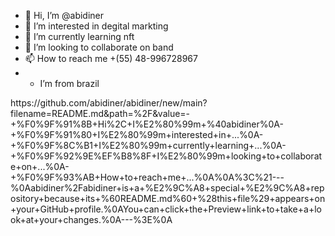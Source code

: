 - 👋 Hi, I’m @abidiner
- 👀 I’m interested in degital markting
- 🌱 I’m currently learning nft
- 💞️ I’m looking to collaborate on band
- 📫 How to reach me +(55) 48-996728967
- *  I’m from brazil
<!---
abidiner/abidiner is a ✨ special ✨ repository because its `README.md` (this file) appears on your GitHub profile.
You can click the Preview link to take a look at your changes.
--->https://github.com/abidiner/abidiner/new/main?filename=README.md&path=%2F&value=-+%F0%9F%91%8B+Hi%2C+I%E2%80%99m+%40abidiner%0A-+%F0%9F%91%80+I%E2%80%99m+interested+in+...%0A-+%F0%9F%8C%B1+I%E2%80%99m+currently+learning+...%0A-+%F0%9F%92%9E%EF%B8%8F+I%E2%80%99m+looking+to+collaborate+on+...%0A-+%F0%9F%93%AB+How+to+reach+me+...%0A%0A%3C%21---%0Aabidiner%2Fabidiner+is+a+%E2%9C%A8+special+%E2%9C%A8+repository+because+its+%60README.md%60+%28this+file%29+appears+on+your+GitHub+profile.%0AYou+can+click+the+Preview+link+to+take+a+look+at+your+changes.%0A---%3E%0A
